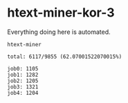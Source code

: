 # htext-miner-kor-3

Everything doing here is automated.

```
htext-miner

total: 6117/9855 (62.07001522070015%)

job0: 1105
job1: 1282
job2: 1205
job3: 1321
job4: 1204
```